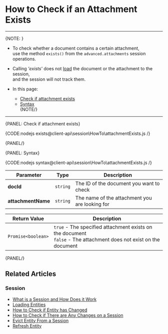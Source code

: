 # How to Check if an Attachment Exists

---

{NOTE: }

* To check whether a document contains a certain attachment,  
  use the method `exists()` from the `advanced.attachments` session operations.

* Calling _'exists'_ does not [load](../../../client-api/session/loading-entities) the document or the attachment to the session,  
  and the session will not track them.

* In this page:  
  * [Check if attachment exists](../../../client-api/session/how-to/check-if-attachment-exists#check-if-attachment-exists)  
  * [Syntax](../../../client-api/session/how-to/check-if-attachment-exists#syntax)  
{NOTE/}

---

{PANEL: Check if attachment exists}

{CODE:nodejs exists@client-api\session\HowTo\attachmentExists.js /}

{PANEL/}

{PANEL: Syntax}

{CODE:nodejs syntax@client-api\session\HowTo\attachmentExists.js /}

| Parameter | Type | Description |
| - | - | - |
| **docId** | `string` | The ID of the document you want to check |
| **attachmentName** | `string` | The name of the attachment you are looking for |

| Return Value | Description |
| - | - |
| `Promise<boolean>` | `true` - The specified attachment exists on the document<br>`false` - The attachment does not exist on the document |

{PANEL/}

## Related Articles

### Session

- [What is a Session and How Does it Work](../../../client-api/session/what-is-a-session-and-how-does-it-work)
- [Loading Entities](../../../client-api/session/loading-entities)
- [How to Check if Entity has Changed](../../../client-api/session/how-to/check-if-entity-has-changed)
- [How to Check if There are Any Changes on a Session](../../../client-api/session/how-to/check-if-there-are-any-changes-on-a-session)
- [Evict Entity From a Session](../../../client-api/session/how-to/evict-entity-from-a-session)
- [Refresh Entity](../../../client-api/session/how-to/refresh-entity)
